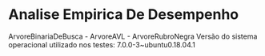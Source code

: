 # Analise Empirica De Desempenho
ArvoreBinariaDeBusca - ArvoreAVL - ArvoreRubroNegra
Versão do sistema operacional utilizado nos testes: 7.0.0-3~ubuntu0.18.04.1
